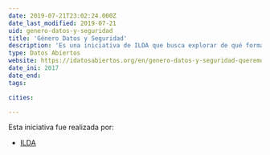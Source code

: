 ```yaml
---
date: 2019-07-21T23:02:24.000Z
date_last_modified: 2019-07-21
uid: genero-datos-y-seguridad
title: 'Género Datos y Seguridad'
description: 'Es una iniciativa de ILDA que busca explorar de qué forma la interacción entre las herramientas de tecnología cívica y el uso de datos abiertos puede aportar a prevenir, entender y eventualmente, actuar sobre los fenómenos de violencia contra la mujer.'
type: Datos Abiertos
website: https://idatosabiertos.org/en/genero-datos-y-seguridad-queremos-conocer-tu-opinion/
date_ini: 2017
date_end: 
tags:

cities: 

---
```


Esta iniciativa fue realizada por:

- [ILDA](/organizaciones/ilda)
